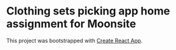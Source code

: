 # Clothing sets picking app home assignment for Moonsite

This project was bootstrapped with [Create React App](https://github.com/facebook/create-react-app).

    
